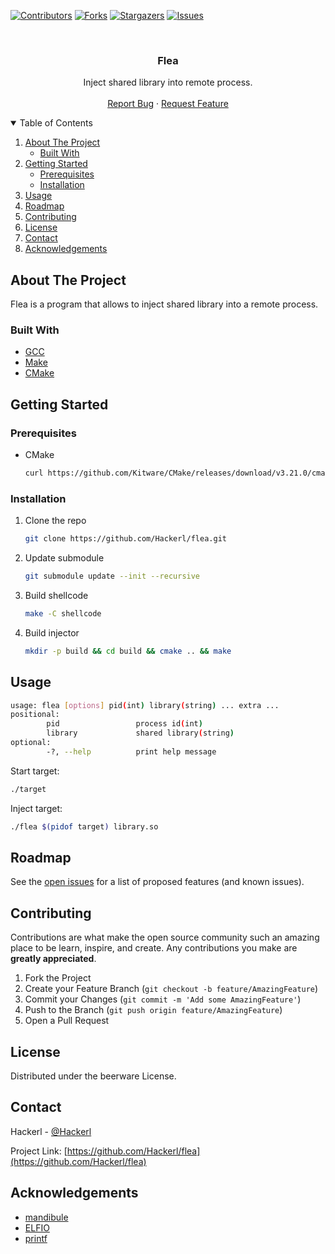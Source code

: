 <!-- PROJECT SHIELDS -->
<!--
*** I'm using markdown "reference style" links for readability.
*** Reference links are enclosed in brackets [ ] instead of parentheses ( ).
*** See the bottom of this document for the declaration of the reference variables
*** for contributors-url, forks-url, etc. This is an optional, concise syntax you may use.
*** https://www.markdownguide.org/basic-syntax/#reference-style-links
-->
[![Contributors][contributors-shield]][contributors-url]
[![Forks][forks-shield]][forks-url]
[![Stargazers][stars-shield]][stars-url]
[![Issues][issues-shield]][issues-url]



<!-- PROJECT LOGO -->
<br />
<p align="center">
  <h3 align="center">Flea</h3>

  <p align="center">
    Inject shared library into remote process.
    <br />
    <br />
    <a href="https://github.com/Hackerl/flea/issues">Report Bug</a>
    ·
    <a href="https://github.com/Hackerl/flea/issues">Request Feature</a>
  </p>
</p>



<!-- TABLE OF CONTENTS -->
<details open="open">
  <summary>Table of Contents</summary>
  <ol>
    <li>
      <a href="#about-the-project">About The Project</a>
      <ul>
        <li><a href="#built-with">Built With</a></li>
      </ul>
    </li>
    <li>
      <a href="#getting-started">Getting Started</a>
      <ul>
        <li><a href="#prerequisites">Prerequisites</a></li>
        <li><a href="#installation">Installation</a></li>
      </ul>
    </li>
    <li><a href="#usage">Usage</a></li>
    <li><a href="#roadmap">Roadmap</a></li>
    <li><a href="#contributing">Contributing</a></li>
    <li><a href="#license">License</a></li>
    <li><a href="#contact">Contact</a></li>
    <li><a href="#acknowledgements">Acknowledgements</a></li>
  </ol>
</details>



<!-- ABOUT THE PROJECT -->
## About The Project

Flea is a program that allows to inject shared library into a remote process.

### Built With

* [GCC](https://gcc.gnu.org)
* [Make](https://www.gnu.org/software/make)
* [CMake](https://cmake.org)



<!-- GETTING STARTED -->
## Getting Started

### Prerequisites

* CMake
  ```sh
  curl https://github.com/Kitware/CMake/releases/download/v3.21.0/cmake-3.21.0-linux-x86_64.sh | sh
  ```

### Installation

1. Clone the repo
   ```sh
   git clone https://github.com/Hackerl/flea.git
   ```
2. Update submodule
   ```sh
   git submodule update --init --recursive
   ```
3. Build shellcode
   ```sh
   make -C shellcode
   ```
4. Build injector
   ```sh
   mkdir -p build && cd build && cmake .. && make
   ```



<!-- USAGE EXAMPLES -->
## Usage

```sh
usage: flea [options] pid(int) library(string) ... extra ...
positional:
        pid                 process id(int)
        library             shared library(string)
optional:
        -?, --help          print help message
```

Start target:
```sh
./target
```

Inject target:
```sh
./flea $(pidof target) library.so
```



<!-- ROADMAP -->
## Roadmap

See the [open issues](https://github.com/Hackerl/flea/issues) for a list of proposed features (and known issues).



<!-- CONTRIBUTING -->
## Contributing

Contributions are what make the open source community such an amazing place to be learn, inspire, and create. Any contributions you make are **greatly appreciated**.

1. Fork the Project
2. Create your Feature Branch (`git checkout -b feature/AmazingFeature`)
3. Commit your Changes (`git commit -m 'Add some AmazingFeature'`)
4. Push to the Branch (`git push origin feature/AmazingFeature`)
5. Open a Pull Request



<!-- LICENSE -->
## License

Distributed under the beerware License.



<!-- CONTACT -->
## Contact

Hackerl - [@Hackerl](https://github.com/Hackerl)

Project Link: [https://github.com/Hackerl/flea](https://github.com/Hackerl/flea)



<!-- ACKNOWLEDGEMENTS -->
## Acknowledgements
* [mandibule](https://github.com/ixty/mandibule)
* [ELFIO](https://github.com/serge1/ELFIO)
* [printf](https://github.com/mpaland/printf)



<!-- MARKDOWN LINKS & IMAGES -->
<!-- https://www.markdownguide.org/basic-syntax/#reference-style-links -->
[contributors-shield]: https://img.shields.io/github/contributors/Hackerl/flea.svg?style=for-the-badge
[contributors-url]: https://github.com/Hackerl/flea/graphs/contributors
[forks-shield]: https://img.shields.io/github/forks/Hackerl/flea.svg?style=for-the-badge
[forks-url]: https://github.com/Hackerl/flea/network/members
[stars-shield]: https://img.shields.io/github/stars/Hackerl/flea.svg?style=for-the-badge
[stars-url]: https://github.com/Hackerl/flea/stargazers
[issues-shield]: https://img.shields.io/github/issues/Hackerl/flea.svg?style=for-the-badge
[issues-url]: https://github.com/Hackerl/flea/issues